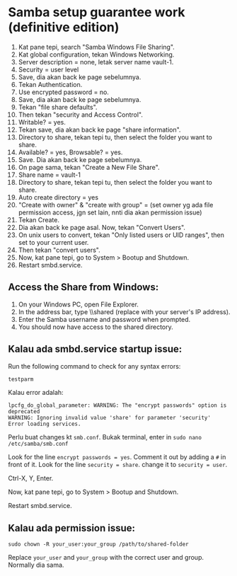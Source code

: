 # Samba setup guarantee work (definitive edition)
1. Kat pane tepi, search "Samba Windows File Sharing".
2. Kat global configuration, tekan Windows Networking.
3. Server description = none, letak server name vault-1.
4. Security = user level
5. Save, dia akan back ke page sebelumnya.
6. Tekan Authentication.
7. Use encrypted password = no.
8. Save, dia akan back ke page sebelumnya.
9. Tekan "file share defaults".
10. Then tekan "security and Access Control".
11. Writable? = yes.
12. Tekan save, dia akan back ke page "share information".
13. Directory to share, tekan tepi tu, then select the folder you want to share.
14. Available? = yes, Browsable? = yes.
15. Save. Dia akan back ke page sebelumnya.
16. On page sama, tekan "Create a New File Share".
17. Share name = vault-1
18. Directory to share, tekan tepi tu, then select the folder you want to share.
19. Auto create directory = yes
20. "Create with owner" & "create with group" = (set owner yg ada file permission access, jgn set lain, nnti dia akan permission issue)
21. Tekan Create.
22. Dia akan back ke page asal. Now, tekan "Convert Users".
23. On unix users to convert, tekan "Only listed users or UID ranges", then set to your current user.
24. Then tekan "convert users".
25. Now, kat pane tepi, go to System > Bootup and Shutdown.
26. Restart smbd.service.

## Access the Share from Windows:
1. On your Windows PC, open File Explorer.
2. In the address bar, type \\<server-ip>\shared (replace <server-ip> with your server's IP address).
3. Enter the Samba username and password when prompted.
4. You should now have access to the shared directory.

## Kalau ada smbd.service startup issue:
Run the following command to check for any syntax errors:
```bash
testparm
```
Kalau error adalah:
```
lpcfg_do_global_parameter: WARNING: The "encrypt passwords" option is deprecated
WARNING: Ignoring invalid value 'share' for parameter 'security'
Error loading services.
```
Perlu buat changes kt `smb.conf`. Bukak terminal, enter in
```sudo nano /etc/samba/smb.conf```

Look for the line `encrypt passwords = yes`. Comment it out by adding a `#` in front of it.
Look for the line `security = share`. change it to `security = user`.

Ctrl-X, Y, Enter.

Now, kat pane tepi, go to System > Bootup and Shutdown.

Restart smbd.service.

## Kalau ada permission issue:

```sudo chown -R your_user:your_group /path/to/shared-folder```

Replace `your_user` and `your_group` with the correct user and group. Normally dia sama.

